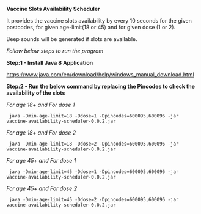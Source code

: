  ****Vaccine Slots Availability Scheduler****

It provides the vaccine slots availability by every 10 seconds for the given postcodes, for given age-limit(18 or 45) and for given dose (1 or 2).

Beep sounds will be generated if slots are available.

*Follow below steps to run the program*


**Step:1 - Install Java 8 Application**

https://www.java.com/en/download/help/windows_manual_download.html

**Step:2 - Run the below command by replacing the Pincodes to check the availability of the slots**

_For age 18+ and For dose 1_

     java -Dmin-age-limit=18 -Ddose=1 -Dpincodes=600095,600096 -jar vaccine-availability-scheduler-0.0.2.jar
     

_For age 18+ and For dose 2_

     java -Dmin-age-limit=18 -Ddose=2 -Dpincodes=600095,600096 -jar vaccine-availability-scheduler-0.0.2.jar

_For age 45+ and For dose 1_

     java -Dmin-age-limit=45 -Ddose=1 -Dpincodes=600095,600096 -jar vaccine-availability-scheduler-0.0.2.jar

_For age 45+ and For dose 2_

     java -Dmin-age-limit=45 -Ddose=2 -Dpincodes=600095,600096 -jar vaccine-availability-scheduler-0.0.2.jar
